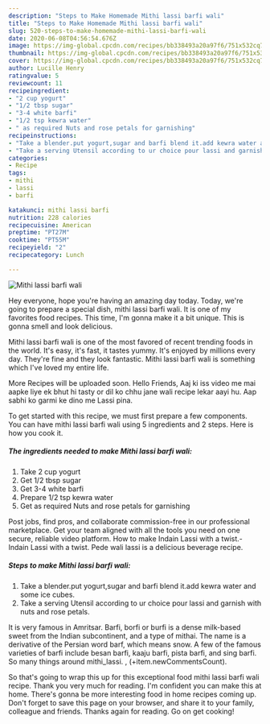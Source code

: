 ```yaml
---
description: "Steps to Make Homemade Mithi lassi barfi wali"
title: "Steps to Make Homemade Mithi lassi barfi wali"
slug: 520-steps-to-make-homemade-mithi-lassi-barfi-wali
date: 2020-06-08T04:56:54.676Z
image: https://img-global.cpcdn.com/recipes/bb338493a20a97f6/751x532cq70/mithi-lassi-barfi-wali-recipe-main-photo.jpg
thumbnail: https://img-global.cpcdn.com/recipes/bb338493a20a97f6/751x532cq70/mithi-lassi-barfi-wali-recipe-main-photo.jpg
cover: https://img-global.cpcdn.com/recipes/bb338493a20a97f6/751x532cq70/mithi-lassi-barfi-wali-recipe-main-photo.jpg
author: Lucille Henry
ratingvalue: 5
reviewcount: 11
recipeingredient:
- "2 cup yogurt"
- "1/2 tbsp sugar"
- "3-4 white barfi"
- "1/2 tsp kewra water"
- " as required Nuts and rose petals for garnishing"
recipeinstructions:
- "Take a blender.put yogurt,sugar and barfi blend it.add kewra water and some ice cubes."
- "Take a serving Utensil according to ur choice pour lassi and garnish with nuts and rose petals."
categories:
- Recipe
tags:
- mithi
- lassi
- barfi

katakunci: mithi lassi barfi 
nutrition: 228 calories
recipecuisine: American
preptime: "PT27M"
cooktime: "PT55M"
recipeyield: "2"
recipecategory: Lunch

---
```



![Mithi lassi barfi wali](https://img-global.cpcdn.com/recipes/bb338493a20a97f6/751x532cq70/mithi-lassi-barfi-wali-recipe-main-photo.jpg)

Hey everyone, hope you're having an amazing day today. Today, we're going to prepare a special dish, mithi lassi barfi wali. It is one of my favorites food recipes. This time, I'm gonna make it a bit unique. This is gonna smell and look delicious.

Mithi lassi barfi wali is one of the most favored of recent trending foods in the world. It's easy, it's fast, it tastes yummy. It's enjoyed by millions every day. They're fine and they look fantastic. Mithi lassi barfi wali is something which I've loved my entire life.

More Recipes will be uploaded soon. Hello Friends, Aaj ki iss video me mai aapke liye ek bhut hi tasty or dil ko chhu jane wali recipe lekar aayi hu. Aap sabhi ko garmi ke dino me Lassi pina.


To get started with this recipe, we must first prepare a few components. You can have mithi lassi barfi wali using 5 ingredients and 2 steps. Here is how you cook it.

<!--inarticleads1-->

##### The ingredients needed to make Mithi lassi barfi wali:

1. Take 2 cup yogurt
1. Get 1/2 tbsp sugar
1. Get 3-4 white barfi
1. Prepare 1/2 tsp kewra water
1. Get  as required Nuts and rose petals for garnishing


Post jobs, find pros, and collaborate commission-free in our professional marketplace. Get your team aligned with all the tools you need on one secure, reliable video platform. How to make Indain Lassi with a twist.-Indain Lassi with a twist. Pede wali lassi is a delicious beverage recipe. 

<!--inarticleads2-->

##### Steps to make Mithi lassi barfi wali:

1. Take a blender.put yogurt,sugar and barfi blend it.add kewra water and some ice cubes.
1. Take a serving Utensil according to ur choice pour lassi and garnish with nuts and rose petals.


It is very famous in Amritsar. Barfi, borfi or burfi is a dense milk-based sweet from the Indian subcontinent, and a type of mithai. The name is a derivative of the Persian word barf, which means snow. A few of the famous varieties of barfi include besan barfi, kaaju barfi, pista barfi, and sing barfi. So many things around mithi_lassi. , (+item.newCommentsCount). 

So that's going to wrap this up for this exceptional food mithi lassi barfi wali recipe. Thank you very much for reading. I'm confident you can make this at home. There's gonna be more interesting food in home recipes coming up. Don't forget to save this page on your browser, and share it to your family, colleague and friends. Thanks again for reading. Go on get cooking!
